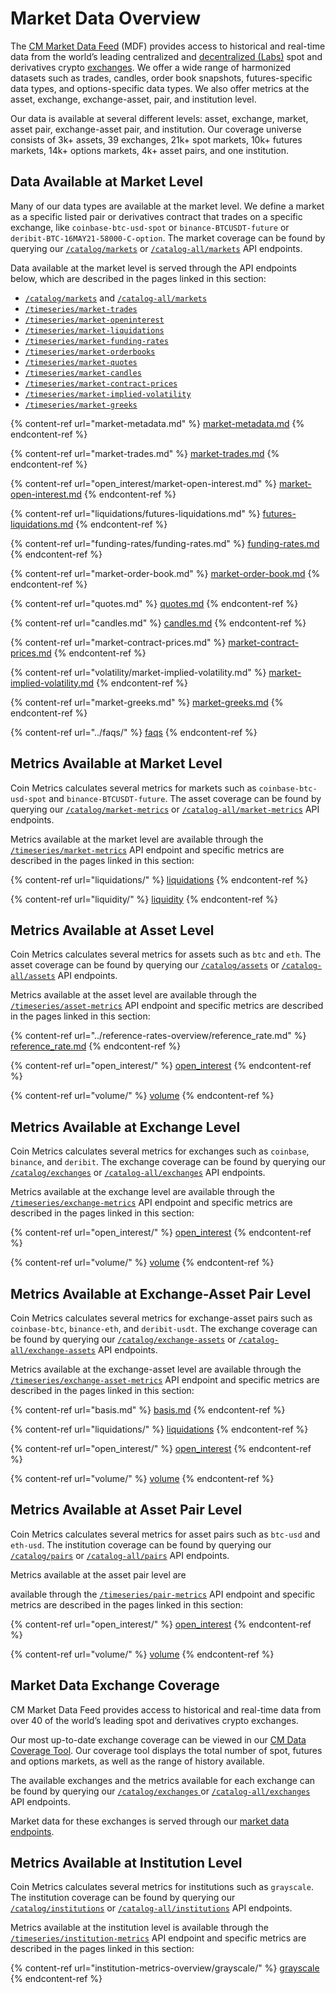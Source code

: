 # Market Data Overview

The [CM Market Data Feed](https://coinmetrics.io/market-data-feed/) (MDF) provides access to historical and real-time data from the world’s leading centralized and [decentralized (Labs)](../../network-data/defi-data-overview/decentralized-exchange-data.md) spot and derivatives crypto [exchanges](https://coverage.coinmetrics.io/exchanges-v2/). We offer a wide range of harmonized datasets such as trades, candles, order book snapshots, futures-specific data types, and options-specific data types. We also offer metrics at the asset, exchange, exchange-asset, pair, and institution level.

Our data is available at several different levels: asset, exchange, market, asset pair, exchange-asset pair, and institution. Our coverage universe consists of 3k+ assets, 39 exchanges, 21k+ spot markets, 10k+ futures markets, 14k+ options markets, 4k+ asset pairs, and one institution.

## Data Available at Market Level

Many of our data types are available at the market level. We define a market as a specific listed pair or derivatives contract that trades on a specific exchange, like `coinbase-btc-usd-spot` or `binance-BTCUSDT-future` or `deribit-BTC-16MAY21-58000-C-option`. The market coverage can be found by querying our [`/catalog/markets`](https://docs.coinmetrics.io/api/v4#operation/getCatalogMarkets) or [`/catalog-all/markets`](https://docs.coinmetrics.io/api/v4#operation/getCatalogAllMarkets) API endpoints.

Data available at the market level is served through the API endpoints below, which are described in the pages linked in this section:

* [`/catalog/markets`](https://docs.coinmetrics.io/api/v4#operation/getCatalogMarkets) and [`/catalog-all/markets`](https://docs.coinmetrics.io/api/v4#operation/getCatalogAllMarkets)
* [`/timeseries/market-trades`](https://docs.coinmetrics.io/api/v4#operation/getTimeseriesMarketTrades)
* [`/timeseries/market-openinterest`](https://docs.coinmetrics.io/api/v4#operation/getTimeseriesMarketOpenIntereset)
* [`/timeseries/market-liquidations`](https://docs.coinmetrics.io/api/v4#operation/getTimeseriesMarketLiquidations)
* [`/timeseries/market-funding-rates`](https://docs.coinmetrics.io/api/v4#operation/getTimeseriesMarketFundingRates)
* [`/timeseries/market-orderbooks`](https://docs.coinmetrics.io/api/v4#operation/getTimeseriesMarketOrderbooks)
* [`/timeseries/market-quotes`](https://docs.coinmetrics.io/api/v4#operation/getTimeseriesMarketQuotes)
* [`/timeseries/market-candles`](https://docs.coinmetrics.io/api/v4#operation/getTimeseriesMarketCandles)
* [`/timeseries/market-contract-prices`](https://docs.coinmetrics.io/api/v4#operation/getTimeseriesMarketContractPrices)
* [`/timeseries/market-implied-volatility`](https://docs.coinmetrics.io/api/v4#operation/getTimeseriesMarketImpliedVolatility)
* [`/timeseries/market-greeks`](https://docs.coinmetrics.io/api/v4#operation/getTimeseriesMarketGreeks)

{% content-ref url="market-metadata.md" %}
[market-metadata.md](market-metadata.md)
{% endcontent-ref %}

{% content-ref url="market-trades.md" %}
[market-trades.md](market-trades.md)
{% endcontent-ref %}

{% content-ref url="open_interest/market-open-interest.md" %}
[market-open-interest.md](open_interest/market-open-interest.md)
{% endcontent-ref %}

{% content-ref url="liquidations/futures-liquidations.md" %}
[futures-liquidations.md](liquidations/futures-liquidations.md)
{% endcontent-ref %}

{% content-ref url="funding-rates/funding-rates.md" %}
[funding-rates.md](funding-rates/funding-rates.md)
{% endcontent-ref %}

{% content-ref url="market-order-book.md" %}
[market-order-book.md](market-order-book.md)
{% endcontent-ref %}

{% content-ref url="quotes.md" %}
[quotes.md](quotes.md)
{% endcontent-ref %}

{% content-ref url="candles.md" %}
[candles.md](candles.md)
{% endcontent-ref %}

{% content-ref url="market-contract-prices.md" %}
[market-contract-prices.md](market-contract-prices.md)
{% endcontent-ref %}

{% content-ref url="volatility/market-implied-volatility.md" %}
[market-implied-volatility.md](volatility/market-implied-volatility.md)
{% endcontent-ref %}

{% content-ref url="market-greeks.md" %}
[market-greeks.md](market-greeks.md)
{% endcontent-ref %}

{% content-ref url="../faqs/" %}
[faqs](../faqs/)
{% endcontent-ref %}

## Metrics Available at Market Level

Coin Metrics calculates several metrics for markets such as `coinbase-btc-usd-spot` and `binance-BTCUSDT-future`. The asset coverage can be found by querying our [`/catalog/market-metrics`](https://docs.coinmetrics.io/api/v4#operation/getCatalogMarketMetrics) or [`/catalog-all/market-metrics`](https://docs.coinmetrics.io/api/v4#operation/getCatalogAllMarketMetrics) API endpoints.

Metrics available at the market level are available through the [`/timeseries/market-metrics`](https://docs.coinmetrics.io/api/v4#operation/getTimeseriesMarketMetrics) API endpoint and specific metrics are described in the pages linked in this section:

{% content-ref url="liquidations/" %}
[liquidations](liquidations/)
{% endcontent-ref %}

{% content-ref url="liquidity/" %}
[liquidity](liquidity/)
{% endcontent-ref %}

## Metrics Available at Asset Level

Coin Metrics calculates several metrics for assets such as `btc` and `eth`. The asset coverage can be found by querying our [`/catalog/assets`](https://docs.coinmetrics.io/api/v4#operation/getCatalogAssets) or [`/catalog-all/assets`](https://docs.coinmetrics.io/api/v4#operation/getCatalogAllAssets) API endpoints.

Metrics available at the asset level are available through the [`/timeseries/asset-metrics`](https://docs.coinmetrics.io/api/v4#operation/getTimeseriesAssetMetrics) API endpoint and specific metrics are described in the pages linked in this section:

{% content-ref url="../reference-rates-overview/reference_rate.md" %}
[reference\_rate.md](../reference-rates-overview/reference_rate.md)
{% endcontent-ref %}

{% content-ref url="open_interest/" %}
[open\_interest](open_interest/)
{% endcontent-ref %}

{% content-ref url="volume/" %}
[volume](volume/)
{% endcontent-ref %}

## Metrics Available at Exchange Level

Coin Metrics calculates several metrics for exchanges such as `coinbase`, `binance`, and `deribit`. The exchange coverage can be found by querying our [`/catalog/exchanges`](https://docs.coinmetrics.io/api/v4#operation/getCatalogExchanges) or [`/catalog-all/exchanges`](https://docs.coinmetrics.io/api/v4#operation/getCatalogAllExchanges) API endpoints.

Metrics available at the exchange level are available through the [`/timeseries/exchange-metrics`](https://docs.coinmetrics.io/api/v4#operation/getTimeseriesExchangeMetrics) API endpoint and specific metrics are described in the pages linked in this section:

{% content-ref url="open_interest/" %}
[open\_interest](open_interest/)
{% endcontent-ref %}

{% content-ref url="volume/" %}
[volume](volume/)
{% endcontent-ref %}

## Metrics Available at Exchange-Asset Pair Level

Coin Metrics calculates several metrics for exchange-asset pairs such as `coinbase-btc`, `binance-eth`, and `deribit-usdt`. The exchange coverage can be found by querying our [`/catalog/exchange-assets`](https://docs.coinmetrics.io/api/v4#operation/getCatalogExchangeAssets) or [`/catalog-all/exchange-assets`](https://docs.coinmetrics.io/api/v4#operation/getCatalogAllExchangeAssets) API endpoints.

Metrics available at the exchange-asset level are available through the [`/timeseries/exchange-asset-metrics`](https://docs.coinmetrics.io/api/v4#operation/getTimeseriesExchangeAssetMetrics) API endpoint and specific metrics are described in the pages linked in this section:

{% content-ref url="basis.md" %}
[basis.md](basis.md)
{% endcontent-ref %}

{% content-ref url="liquidations/" %}
[liquidations](liquidations/)
{% endcontent-ref %}

{% content-ref url="open_interest/" %}
[open\_interest](open_interest/)
{% endcontent-ref %}

{% content-ref url="volume/" %}
[volume](volume/)
{% endcontent-ref %}

## Metrics Available at Asset Pair Level

Coin Metrics calculates several metrics for asset pairs such as `btc-usd` and `eth-usd`. The institution coverage can be found by querying our [`/catalog/pairs`](https://docs.coinmetrics.io/api/v4#operation/getCatalogAssetPairs) or [`/catalog-all/pairs`](https://docs.coinmetrics.io/api/v4#operation/getCatalogAllAssetPairs) API endpoints.

Metrics available at the asset pair level are

available through the [`/timeseries/pair-metrics`](https://docs.coinmetrics.io/api/v4#operation/getTimeseriesPairMetrics) API endpoint and specific metrics are described in the pages linked in this section:

{% content-ref url="open_interest/" %}
[open\_interest](open_interest/)
{% endcontent-ref %}

{% content-ref url="volume/" %}
[volume](volume/)
{% endcontent-ref %}

## Market Data Exchange Coverage

CM Market Data Feed provides access to historical and real-time data from over 40 of the world’s leading spot and derivatives crypto exchanges.

Our most up-to-date exchange coverage can be viewed in our [CM Data Coverage Tool](https://coverage.coinmetrics.io/exchanges). Our coverage tool displays the total number of spot, futures and options markets, as well as the range of history available.

The available exchanges and the metrics available for each exchange can be found by querying our [`/catalog/exchanges` ](https://docs.coinmetrics.io/api/v4#operation/getCatalogExchanges)or [`/catalog-all/exchanges` ](https://docs.coinmetrics.io/api/v4#operation/getCatalogAllExchanges)API endpoints.

Market data for these exchanges is served through our [market data endpoints](https://docs.coinmetrics.io/market-data/market-data-overview).

## Metrics Available at Institution Level

Coin Metrics calculates several metrics for institutions such as `grayscale`. The institution coverage can be found by querying our [`/catalog/institutions`](https://docs.coinmetrics.io/api/v4#operation/getCatalogInstitutions) or [`/catalog-all/institutions`](https://docs.coinmetrics.io/api/v4#operation/getCatalogAllInstitutions) API endpoints.

Metrics available at the institution level is available through the [`/timeseries/institution-metrics`](https://docs.coinmetrics.io/api/v4#operation/getTimeseriesInstitutionMetrics) API endpoint and specific metrics are described in the pages linked in this section:

{% content-ref url="institution-metrics-overview/grayscale/" %}
[grayscale](institution-metrics-overview/grayscale/)
{% endcontent-ref %}
